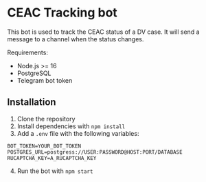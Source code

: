# CEAC Tracking bot
This bot is used to track the CEAC status of a DV case. It will send a message to a channel when the status changes.

Requirements:
- Node.js >= 16
- PostgreSQL
- Telegram bot token


## Installation

1. Clone the repository
2. Install dependencies with `npm install`
3. Add a `.env` file with the following variables:
```
BOT_TOKEN=YOUR_BOT_TOKEN
POSTGRES_URL=postgress://USER:PASSWORD@HOST:PORT/DATABASE
RUCAPTCHA_KEY=A_RUCAPTCHA_KEY
```

4. Run the bot with `npm start`
